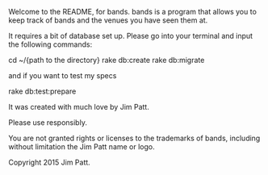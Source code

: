 Welcome to the README, for bands. bands is a program that allows you to keep track of bands and the venues you have seen them at.

It requires a bit of database set up.  Please go into your terminal and input the following commands:

cd ~/{path to the directory}
rake db:create
rake db:migrate

and if you want to test my specs

rake db:test:prepare

It was created with much love by Jim Patt.

Please use responsibly.

You are not granted rights or licenses to the trademarks of bands, including without limitation the Jim Patt name or logo.

Copyright 2015 Jim Patt.

